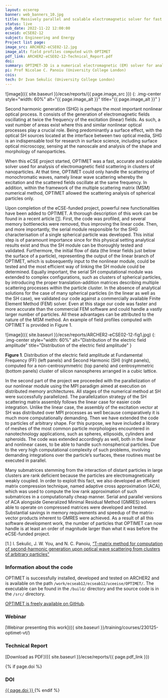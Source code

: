 ```yaml
---
layout: ecserep
banner: web_banners_10.jpg
title: Massively parallel and scalable electromagnetic solver for fast analysis of nonlinear optical processes in large clusters of nanoparticles 
status: live
pub_date: 2022-11-22 12:00:00
ecseid: eCSE02-12
subject: Engineering and Energy
Project list page:
image_src: ARCHER2-eCSE02-12.jpg
image_alt: field profiles computed with OPTIMET
pdf_link: ARCHER2-eCSE02-12-Technical_Report.pdf
doi: 
summary: OPTIMET-3D is a numerical electromagnetic (EM) solver for analysis of EM wave scattering from clusters of nanoparticles embedded in a homogeneous medium. This project introduced powerful new functionalities to OPTIMET, including the ability to handle some of the most common non-spherical particle morphologies encountered in nanotechnology applications, such as ellipsoids, cylinders and spheroids. Further, the number of particles that OPTIMET can now handle is at least an order of magnitude larger than it was previously, and it can now analyse clusters of nanoparticles many orders of magnitude faster than commercial solvers, which are based on the finite element method. OPTIMET is believed to be the first code adapted specially for the fast and accurate analysis of linear and nonlinear second harmonic (SH) optical phenomena pertaining to systems of very large number of particles. The addition of the new module has substantially expanded the scientific areas which can benefit from OPTIMET, as the SH interactions phenomenon lies at the heart of many applications, including optical sensors, plasmonic nanoantennae, photonic and plasmonic crystals, metamaterials and wavelength converters.
pi: Prof Nicolae C. Panoiu (University College London)
cois: 
tech: Dr Ivan Sekulic (University College London)
---
```




![image]({{ site.baseurl }}/ecse/reports/{{ page.image_src }})
{: .img-center style="width: 60%" alt="{{ page.image_alt }}" title="{{ page.image_alt }}" }



Second harmonic generation (SHG) is perhaps the most important nonlinear optical process. It consists of the generation of electromagnetic fields oscillating at twice the frequency of the excitation (linear) fields. As such, a vast number of areas exist where this and similar nonlinear optical processes play a crucial role. Being predominantly a surface effect, with the optical SH sources located at the interface between two optical media, SHG is an indispensable tool for research in surface science, including surface optical microscopy, sensing at the nanoscale and analysis of the shape and morphology of nanoparticles.

When this eCSE project started, OPTIMET was a fast, accurate and scalable solver used for analysis of electromagnetic field scattering in clusters of nanoparticles. At that time, OPTIMET could only handle the scattering of monochromatic waves, namely linear wave scattering whereby the excitation and the scattered fields oscillate at the same frequency. In addition, within the framework of the multiple scattering matrix (MSM) numerical method, OPTIMET allowed the scattering analysis of spherical particles only.

Upon completion of the eCSE-funded project, powerful new functionalities have been added to OPTIMET. A thorough description of this work can be found in a recent article [[1](#1)]. First, the code was profiled, and several memory bottlenecks were removed, thus improving the linear code. Then, and more importantly, the serial module responsible for the SHG characterisation of a single spherical particle was developed. This initial step is of paramount importance since for this physical setting analytical results exist and thus the SH module can be thoroughly tested and validated. Furthermore, the initial flow of data (the linear fields just below the surface of a particle), representing the output of the linear branch of OPTIMET, which is subsequently input to the nonlinear module, could be tested and the most efficient way of linking the SH module could be determined. Equally important, the serial SH computational module was extended to complex configurations, such as clusters of spherical particles, by introducing the proper translation-addition matrices describing multiple scattering processes within the particle cluster. In the absence of analytical solutions for the case of many spherical particles (in the linear as well as the SH case), we validated our code against a commercially available Finite Element Method (FEM) solver. Even at this stage our code was faster and more accurate than the commercial FEM software and could handle a vastly larger number of particles. All these advantages can be attributed to the nature of the MSM method. An example of field profiles computed with OPTIMET is provided in Figure 1.   


![image]({{ site.baseurl }}/ecse/reports/ARCHER2-eCSE02-12-fig1.jpg)
{: .img-center style="width: 60%" alt="Distribution of the electric field amplitude" title="Distribution of the electric field amplitude" }


**Figure 1**. Distribution of the electric field amplitude at Fundamental Frequency (FF) (left panels) and Second Harmonic (SH) (right panels), computed for a non-centrosymmetric (top panels) and centrosymmetric (bottom panels) cluster of silicon nanospheres arranged in a cubic lattice.

In the second part of the project we proceeded with the parallelization of our nonlinear module using the MPI paradigm aimed at execution on distributed memory architectures. All stages of the numerical method at SH were successfully parallelized. The parallelization strategy of the SH scattering matrix assembly follows the linear case for easier code integration. Unlike the linear case, the assembly of the excitation vector at SH was distributed over MPI processes as well because comparatively it is much more computationally demanding. Then we have extended the code to particles of arbitrary shape. For this purpose, we have included a library of meshes of the most common particle morphologies encountered in nanotechnology applications, such as spheres, ellipsoids, cylinders and spheroids. The code was extended accordingly as well, both in the linear and nonlinear cases, to be able to handle such nonspherical particles. Due to the very high computational complexity of such problems, involving demanding integrations over the particle’s surfaces, these routines must be executed in parallel.

Many submatrices stemming from the interaction of distant particles in large clusters are rank deficient because the particles are electromagnetically weakly coupled. In order to exploit this fact, we also developed an efficient matrix compression technique, named adaptive cross approximation (ACA), which was used to compute the low rank approximation of such submatrices in a computationally cheap manner. Serial and parallel versions of ACA alongside Generalized Minimal Residual Method (GMRES) solvers able to operate on compressed matrices were developed and tested. Substantial savings in memory requirements and speedup of the matrix-vector products inherent to GMRES were achieved. As a result of all this software development work, the number of particles that OPTIMET can now handle is at least an order of magnitude larger than what it was before the eCSE-funded project.

[<a name="1">1.</a>]	I. Sekulic, J. W. You, and N. C. Panoiu, [“T-matrix method for computation of second-harmonic generation upon optical wave scattering from clusters of arbitrary particles”](https://arxiv.org/abs/2208.13977)



### Information about the code



 
OPTIMET is successfully installed, developed and tested on ARCHER2 and is available on the path `/work/ecseab12/ecseab12/uceeise/OPTIMET/`. The executable can be found in the `/build/` directory and the source code is in the `/src/` directory.

[OPTIMET is freely available on GitHub](https://github.com/OPTIMET/OPTIMET).


### Webinar

[Webinar presenting this work]({{ site.baseurl }}/training/courses/230125-optimet-vt/)


### Technical Report

[Download as PDF]({{ site.baseurl }}/ecse/reports/{{ page.pdf_link }}) 


{% if page.doi  %}
### DOI
  <a href="https://doi.org/{{ page.doi }}">
     {{ page.doi }}
  </a>
{% endif %}